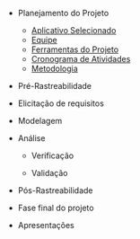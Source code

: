 - Planejamento do Projeto
    - [Aplicativo Selecionado](/sourcefile)
    - [Equipe](/sourcefile)
    - [Ferramentas do Projeto](/sourcefile/ferramentas.md)
    - [Cronograma de Atividades](/sourcefile/cronograma.md)
    - [Metodologia](/sourcefile/metodologia.md)

- Pré-Rastreabilidade 

- Elicitação de requisitos

- Modelagem 

- Análise
    - Verificação
      

    - Validação
     
        
- Pós-Rastreabilidade
  

- Fase final do projeto
    
   
- Apresentações
    

